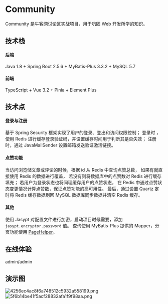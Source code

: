 # Community
Community 是牛客网讨论区实战项目，用于巩固 Web 开发所学的知识。
## 技术栈

#### 后端
Java 1.8 + Spring Boot 2.5.6 + MyBatis-Plus 3.3.2 + MySQL 5.7
#### 前端
TypeScript + Vue 3.2 + Pinia + Element Plus


## 技术点
#### 登录与注册
基于 Spring Security 框架实现了用户的登录、登出和访问权限控制；
登录时 ，使用 Redis 进行缓存登录验证码，并设置缓存时间用于判断其是否失效；
注册时，通过 JavaMailSender 设置邮箱发送验证激活链接。
#### 点赞功能
当访问浏览储文章或评论的时候，根据 id 从 Redis 中查询点赞总数，
如果有就直接使用 Redis 的数据进行覆盖，
若没有则将数据库中的点赞数对 Redis 进行缓存填充；
若用户为登录状态也将同理缓存用户的点赞状态，
在 Redis 中通过点赞状态变更情况计算点赞数，保证点赞功能的高可用性。
最后，通过设置 Quartz 定时将 Redis 缓存数据刷回 MySQL 数据库同步数据并清空 Redis 缓存。
#### 其他
使用 Jasypt 对配置文件进行加密，启动项目时候需要，添加 `jasypt.encryptor.password` 值。
查询使用 MyBatis-Plus 提供的 Mapper，分页功能使用 [PageHelper](https://github.com/pagehelper/Mybatis-PageHelper)。

## 在线体验
admin/admin

## 演示图
![4256ec4ac8f6a748512c5932a558199.png](https://s2.loli.net/2022/09/13/AxXlZ6dnpGhIWi5.png)
![5f6b14be41f5acf28832afa1f9f98aa.png](https://s2.loli.net/2022/09/13/gjbD1WfelRdSqUG.png)
